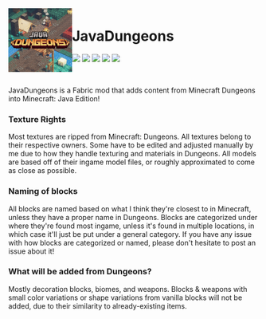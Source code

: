 <img src="src/main/resources/assets/dungeons/icon.png" align="left" width="128px"/>

# JavaDungeons

[![](https://img.shields.io/github/license/ashie404/JavaDungeons.svg)](LICENSE) ![](https://img.shields.io/badge/Minecraft-1.20-8A2BE2) [![](https://img.shields.io/github/v/release/ashie404/javadungeons)](https://github.com/ashie404/JavaDungeons/releases) [![](https://img.shields.io/badge/Curseforge-JavaDungeons-orange?logo=curseforge)](https://www.curseforge.com/minecraft/mc-mods/javadungeons) [![](https://img.shields.io/badge/Modrinth-JavaDungeons-1ec865?logo=modrinth)](https://modrinth.com/mod/javadungeons)

<br/>

JavaDungeons is a Fabric mod that adds content from Minecraft Dungeons into Minecraft: Java Edition!

### Texture Rights

Most textures are ripped from Minecraft: Dungeons. All textures belong to their respective owners. Some have to be edited and adjusted manually by me due to how they handle texturing and materials in Dungeons. All models are based off of their ingame model files, or roughly approximated to come as close as possible. 

### Naming of blocks

All blocks are named based on what I think they're closest to in Minecraft, unless they have a proper name in Dungeons. Blocks are categorized under where they're found most ingame, unless it's found in multiple locations, in which case it'll just be put under a general category. If you have any issue with how blocks are categorized or named, please don't hesitate to post an issue about it!

### What will be added from Dungeons?

Mostly decoration blocks, biomes, and weapons. Blocks & weapons with small color variations or shape variations from vanilla blocks will not be added, due to their similarity to already-existing items.
